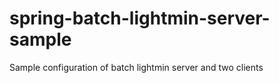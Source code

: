 # spring-batch-lightmin-server-sample
Sample configuration of batch lightmin server and two clients
